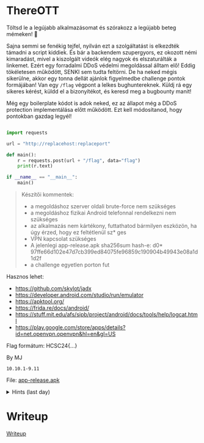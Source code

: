 #  ThereOTT

Töltsd le a legújabb alkalmazásomat és szórakozz a legújabb beteg mémeken! 🤪

Sajna semmi se fenékig tejfel, nyilván ezt a szolgáltatást is elkezdték támadni a script kiddiek. És bár a backendem szupergyors, ez okozott némi kimaradást, mivel a kiszolgált videók elég nagyok és elszaturálták a linkemet. Ezért egy forradalmi DDoS védelmi megoldással álltam elő! Eddig tökéletesen működött, SENKI sem tudta feltörni. De ha neked mégis sikerülne, akkor egy tonna dellát ajánlok figyelmedbe challenge pontok formájában! Van egy `/flag` végpont a lelkes bughuntereknek. Küldj rá egy sikeres kérést, küldd el a bizonyítékot, és keresd meg a bugbounty manit!

Még egy boilerplate kódot is adok neked, ez az állapot még a DDoS protection implementálása előtt működött. Ezt kell módosítanod, hogy pontokban gazdag legyél!

```python

import requests

url = "http://replacehost:replaceport"

def main():
    r = requests.post(url + "/flag", data="flag")
    print(r.text)

if __name__ == "__main__":
    main()
```

> Készítői kommentek:
> 
> * a megoldáshoz szerver oldali brute-force nem szükséges
> * a megoldáshoz fizikai Android telefonnal rendelkezni nem szükséges
> * az alkalmazás nem kártékony, futtathatod bármilyen eszközön, ha úgy érzed, hogy ez feltétlenül sz* ges
> * VPN kapcsolat szükséges
> * A jelenlegi app-release.apk sha256sum hash-e: d0* 97ffe66d102e47d7cb399ed84075fe96859c190904b49943e08a1d1d2f
> * a challenge egyetlen porton fut

Hasznos lehet:

* https://github.com/skylot/jadx
* https://developer.android.com/studio/run/emulator
* https://apktool.org/
* https://frida.re/docs/android/
* https://stuff.mit.edu/afs/sipb/project/android/docs/tools/help/logcat.html
* https://play.google.com/store/apps/details?id=net.openvpn.openvpn&hl=en&gl=US

Flag formátum: HCSC24{...}

By MJ

`10.10.1-9.11`

File: [app-release.apk](files/app-release.apk)

<details>
  <summary>Hints (last day)</summary> 
  
Láttad a binárisokat? Lehet nem akarod te azt statikusan visszafejteni.

</details>


# Writeup

[Writeup](WRITEUP.md)
